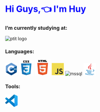 <div>
  <h1 style="color: blue;">Hi Guys,👈 I'm Huy</h1>
</div>
<div>
  <h3>I’m currently studying at:</h3>
  <div>
    <img src="https://upload.wikimedia.org/wikipedia/commons/d/d7/Logo_PTIT.jpg"c alt="ptit logo" width="40" height="40">
  </div>
</div>
<div>
  <h3>Languages:</h3>
  <div>
    <img src="https://raw.githubusercontent.com/devicons/devicon/master/icons/cplusplus/cplusplus-original.svg" alt="cplusplus" width="40" height="40"/>  
    <img src="https://raw.githubusercontent.com/devicons/devicon/master/icons/css3/css3-original-wordmark.svg" alt="css3" width="48" height="48"/> 
    <img src="https://raw.githubusercontent.com/devicons/devicon/master/icons/html5/html5-original-wordmark.svg" alt="html5" width="50" height="50"/>  
    <img src="https://raw.githubusercontent.com/devicons/devicon/master/icons/javascript/javascript-original.svg" alt="javascript" width="40" height="40"/>
    <img src="https://www.svgrepo.com/show/303229/microsoft-sql-server-logo.svg" alt="mssql" width="40" height="40"/>
    <img src="https://raw.githubusercontent.com/devicons/devicon/master/icons/java/java-original.svg" alt="javascript" width="40" height="40"/> 
  </div>
  <h3>Tools:</h3> 
  <div>
    <img src="https://raw.githubusercontent.com/devicons/devicon/master/icons/vscode/vscode-original.svg" alt="javascript" width="40" height="40"/>
  </div>
</div>



